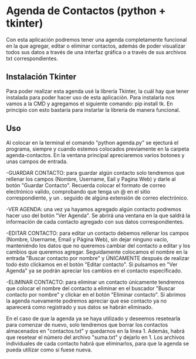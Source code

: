 # Agenda de Contactos (python + tkinter)
Con esta aplicación podremos tener una agenda completamente funcional en la que agregar, editar o eliminar contactos, además de poder visualizar todos sus datos a través de una interfaz gráfica o a través de sus archivos txt correspondientes.

## Instalación Tkinter
Para poder realizar esta agenda usé la librería Tkinter, la cuál hay que tener instalada para poder hacer uso de esta aplicación. 
Para instalarla nos vamos a la CMD y agregamos el siguiente comando: pip install tk. En principio con esto bastaría para instarlar la librería de manera funcional.

## Uso

Al colocar en la terminal el comando "python agenda.py" se ejecturá el programa, siempre y cuando estemos colocados previamente en la carpeta agenda-contactos.
En la ventana principal apreciaremos varios botones y unas campos de entrada. 

-GUARDAR CONTACTO: para guardar algún contacto solo tendremos que rellenar los campos (Nombre, Username, Eail y Pagina Web) y darle al botón "Guardar Contacto". Recuerda colocar el formato de correo electrónico valido, comprobando que tenga un @ en el sitio correspondiente, y un . seguido de algúna extensión de correo electrónico.

-VER AGENDA: una vez ya hayamos agregado algún contacto podremos hacer uso del botón "Ver Agenda". Se abrirá una ventana en la que saldrá la información de cada contacto agregado con sus datos correspondientes.

-EDITAR CONTACTO: para editar un contacto debemos rellenar los campos (Nombre, Username, Email y Página Web), sin dejar ninguno vacío, manteniéndo los datos que no queremos cambiar del contacto a editar y los cambios que queremos agregar. Seguidamente colocamos el nombre en la entrada "Buscar contacto por nombre" y ÚNICAMENTE después de realizar todo ésto clickamos en el botón "Editar contacto". Si pulsamos en "Ver Agenda" ya se podrán apreciar los cambios en el contacto específicado.

-ELIMINAR CONTACTO: para eliminar un contacto únicamente tendremos que colocar el nombre del contacto a eliminar en el buscador "Buscar contacto por nombre" y clickar en el botón "Eliminar contacto". Si abrimos la agenda nuevamente podremos apreciar que ese contacto ya no aparecerá como registrado y sus datos se habrán eliminado.


En el caso de que la agenda ya se haya utilizado y deseemos resetearla para comenzar de nuevo, solo tendremos que borrar los contactos almacenados en "contactos.txt" y quedarnos en la línea 1. Además, habrá que resetear el número del archivo "suma.txt" y dejarlo en 1. Los archivos individuales de cada contacto habrá que eliminarlos, para que la agenda se pueda utilizar como si fuese nueva.
